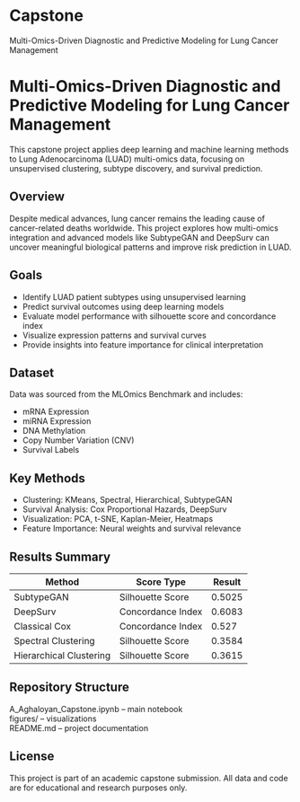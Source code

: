 # Capstone
Multi-Omics-Driven Diagnostic and Predictive Modeling for Lung Cancer Management
# Multi-Omics-Driven Diagnostic and Predictive Modeling for Lung Cancer Management

This capstone project applies deep learning and machine learning methods to Lung Adenocarcinoma (LUAD) multi-omics data, focusing on unsupervised clustering, subtype discovery, and survival prediction.

## Overview

Despite medical advances, lung cancer remains the leading cause of cancer-related deaths worldwide. This project explores how multi-omics integration and advanced models like SubtypeGAN and DeepSurv can uncover meaningful biological patterns and improve risk prediction in LUAD.

## Goals

- Identify LUAD patient subtypes using unsupervised learning  
- Predict survival outcomes using deep learning models  
- Evaluate model performance with silhouette score and concordance index  
- Visualize expression patterns and survival curves  
- Provide insights into feature importance for clinical interpretation  

## Dataset

Data was sourced from the MLOmics Benchmark and includes:

- mRNA Expression  
- miRNA Expression  
- DNA Methylation  
- Copy Number Variation (CNV)  
- Survival Labels  

## Key Methods

- Clustering: KMeans, Spectral, Hierarchical, SubtypeGAN  
- Survival Analysis: Cox Proportional Hazards, DeepSurv  
- Visualization: PCA, t-SNE, Kaplan-Meier, Heatmaps  
- Feature Importance: Neural weights and survival relevance  

## Results Summary

| Method                  | Score Type         | Result     |
|-------------------------|--------------------|------------|
| SubtypeGAN              | Silhouette Score   | 0.5025     |
| DeepSurv                | Concordance Index  | 0.6083     |
| Classical Cox           | Concordance Index  | 0.527      |
| Spectral Clustering     | Silhouette Score   | 0.3584     |
| Hierarchical Clustering | Silhouette Score   | 0.3615     |

## Repository Structure

A_Aghaloyan_Capstone.ipynb – main notebook  
figures/ – visualizations  
README.md – project documentation  

## License

This project is part of an academic capstone submission. All data and code are for educational and research purposes only.